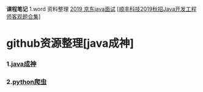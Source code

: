 **课程笔记**
	1.word
		资料整理
		[2019 京东java面试](/2019/03/2019-03-16.md)
		[[顺丰科技2019秋招Java开发工程师客观题合集]](/2019/03/2019-03-17.md)

# **github资源整理**[java成神]


###	1.[java成神](https://github.com/hollischuang/toBeTopJavaer)
###	2.[python爬虫](https://github.com/CriseLYJ/awesome-python-login-model)
	

